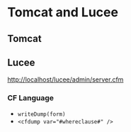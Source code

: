 # Tomcat and Lucee

## Tomcat

## Lucee

<http://localhost/lucee/admin/server.cfm>

### CF Language

- `writeDump(form)`
- `<cfdump var="#whereclause#" />`
